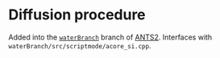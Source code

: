# Diffusion procedure

Added into the [`waterBranch`](https://github.com/andrmor/ANTS2/tree/waterBranch) branch of [ANTS2](https://github.com/andrmor/ANTS2). Interfaces with `waterBranch/src/scriptmode/acore_si.cpp`.